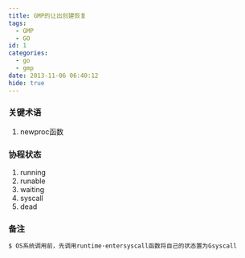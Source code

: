 ```yaml
---
title: GMP的让出创建恢复
tags:
  - GMP
  - GO
id: 1
categories:
  - go
  - gmp
date: 2013-11-06 06:40:12
hide: true
---
```


### 关键术语

1. newproc函数


### 协程状态

1. running
2. runable
3. waiting
4. syscall 
5. dead

### 备注

``` bash
$ OS系统调用前，先调用runtime·entersyscall函数将自己的状态置为Gsyscall
```